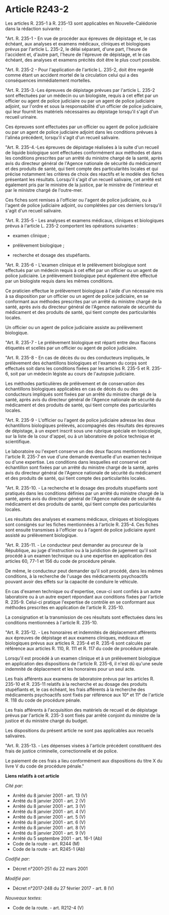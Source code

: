 # Article R243-2

Les articles R. 235-1 à R. 235-13 sont applicables en Nouvelle-Calédonie dans la rédaction suivante :

"Art. R. 235-1 - En vue de procéder aux épreuves de dépistage et, le cas échéant, aux analyses et examens médicaux, cliniques
et biologiques prévus par l'article L. 235-2, le délai séparant, d'une part, l'heure de l'accident et, d'autre part, l'heure
de l'épreuve de dépistage, et le cas échéant, des analyses et examens précités doit être le plus court possible.

"Art. R. 235-2 - Pour l'application de l'article L. 235-2, doit être regardé comme étant un accident mortel de la circulation
celui qui a des conséquences immédiatement mortelles.

"Art. R. 235-3.-Les épreuves de dépistage prévues par l'article L. 235-2 sont effectuées par un médecin ou un biologiste,
requis à cet effet par un officier ou agent de police judiciaire ou par un agent de police judiciaire adjoint, sur l'ordre et
sous la responsabilité d'un officier de police judiciaire, qui leur fournit les matériels nécessaires au dépistage lorsqu'il
s'agit d'un recueil urinaire. 

Ces épreuves sont effectuées par un officier ou agent de police judiciaire ou par un agent de police judiciaire adjoint dans
les conditions prévues à l'alinéa précédent, lorsqu'il s'agit d'un recueil salivaire.

"Art. R. 235-4.-Les épreuves de dépistage réalisées à la suite d'un recueil de liquide biologique sont effectuées
conformément aux méthodes et dans les conditions prescrites par un arrêté du ministre chargé de la santé, après avis du
directeur général de l'Agence nationale de sécurité du médicament et des produits de santé, qui tient compte des
particularités locales et qui précise notamment les critères de choix des réactifs et le modèle des fiches présentant les
résultats. Lorsqu'il s'agit d'un recueil salivaire, cet arrêté est également pris par le ministre de la justice, par le
ministre de l'intérieur et par le ministre chargé de l'outre-mer. 

Ces fiches sont remises à l'officier ou l'agent de police judiciaire, ou à l'agent de police judiciaire adjoint, ou
complétées par ces derniers lorsqu'il s'agit d'un recueil salivaire.

"Art. R. 235-5 - Les analyses et examens médicaux, cliniques et biologiques prévus à l'article L. 235-2 comportent les
opérations suivantes :

- examen clinique ;

- prélèvement biologique ;

- recherche et dosage des stupéfiants.

"Art. R. 235-6 - L'examen clinique et le prélèvement biologique sont effectués par un médecin requis à cet effet par un
officier ou un agent de police judiciaire. Le prélèvement biologique peut également être effectué par un biologiste requis
dans les mêmes conditions.

Ce praticien effectue le prélèvement biologique à l'aide d'un nécessaire mis à sa disposition par un officier ou un agent de
police judiciaire, en se conformant aux méthodes prescrites par un arrêté du ministre chargé de la santé, après avis du
directeur général de l'Agence nationale de sécurité du médicament et des produits de santé, qui tient compte des
particularités locales.

Un officier ou un agent de police judiciaire assiste au prélèvement biologique.

"Art. R. 235-7 - Le prélèvement biologique est réparti entre deux flacons étiquetés et scellés par un officier ou agent de
police judiciaire.

"Art. R. 235-8 - En cas de décès du ou des conducteurs impliqués, le prélèvement des échantillons biologiques et l'examen du
corps sont effectués soit dans les conditions fixées par les articles R. 235-5 et R. 235-6, soit par un médecin légiste au
cours de l'autopsie judiciaire.

Les méthodes particulières de prélèvement et de conservation des échantillons biologiques applicables en cas de décès du ou
des conducteurs impliqués sont fixées par un arrêté du ministre chargé de la santé, après avis du directeur général de
l'Agence nationale de sécurité du médicament et des produits de santé, qui tient compte des particularités locales.

"Art. R. 235-9 - L'officier ou l'agent de police judiciaire adresse les deux échantillons biologiques prélevés, accompagnés
des résultats des épreuves de dépistage, à un expert inscrit sous une rubrique spéciale en toxicologie, sur la liste de la
cour d'appel, ou à un laboratoire de police technique et scientifique.

Le laboratoire ou l'expert conserve un des deux flacons mentionnés à l'article R. 235-7 en vue d'une demande éventuelle d'un
examen technique ou d'une expertise. Les conditions dans lesquelles est conservé cet échantillon sont fixées par un arrêté du
ministre chargé de la santé, après avis du directeur général de l'Agence nationale de sécurité du médicament et des produits
de santé, qui tient compte des particularités locales.

"Art. R. 235-10. - La recherche et le dosage des produits stupéfiants sont pratiqués dans les conditions définies par un
arrêté du ministre chargé de la santé, après avis du directeur général de l'Agence nationale de sécurité du médicament et des
produits de santé, qui tient compte des particularités locales.

Les résultats des analyses et examens médicaux, cliniques et biologiques sont consignés sur les fiches mentionnées à
l'article R. 235-4. Ces fiches sont ensuite transmises à l'officier ou à l'agent de police judiciaire ayant assisté au
prélèvement biologique.

"Art. R. 235-11. - Le conducteur peut demander au procureur de la République, au juge d'instruction ou à la juridiction de
jugement qu'il soit procédé à un examen technique ou à une expertise en application des articles 60, 77-1 et 156 du code de
procédure pénale.

De même, le conducteur peut demander qu'il soit procédé, dans les mêmes conditions, à la recherche de l'usage des médicaments
psychoactifs pouvant avoir des effets sur la capacité de conduire le véhicule.

En cas d'examen technique ou d'expertise, ceux-ci sont confiés à un autre laboratoire ou à un autre expert répondant aux
conditions fixées par l'article R. 235-9. Celui-ci pratique l'expertise de contrôle en se conformant aux méthodes prescrites
en application de l'article R. 235-10.

La consignation et la transmission de ces résultats sont effectuées dans les conditions mentionnées à l'article R. 235-10.

"Art. R. 235-12. - Les honoraires et indemnités de déplacement afférents aux épreuves de dépistage et aux examens cliniques,
médicaux et biologiques prévus aux articles R. 235-4 et R. 235-6 sont calculés par référence aux articles R. 110, R. 111 et
R. 117 du code de procédure pénale.

Lorsqu'il est procédé à un examen clinique et à un prélèvement biologique en application des dispositions de l'article R.
235-6, il n'est dû qu'une seule indemnité de déplacement et les honoraires pour un seul acte.

Les frais afférents aux examens de laboratoire prévus par les articles R. 235-10 et R. 235-11 relatifs à la recherche et au
dosage des produits stupéfiants et, le cas échéant, les frais afférents à la recherche des médicaments psychoactifs sont
fixés par référence aux 10° et 11° de l'article R. 118 du code de procédure pénale.

Les frais afférents à l'acquisition des matériels de recueil et de dépistage prévus par l'article R. 235-3 sont fixés par
arrêté conjoint du ministre de la justice et du ministre chargé du budget.

Les dispositions du présent article ne sont pas applicables aux recueils salivaires.

"Art. R. 235-13. - Les dépenses visées à l'article précédent constituent des frais de justice criminelle, correctionnelle et
de police.

Le paiement de ces frais a lieu conformément aux dispositions du titre X du livre V du code de procédure pénale."

**Liens relatifs à cet article**

_Cité par_:

  - Arrêté du 8 janvier 2001 - art. 13 (V)
  - Arrêté du 8 janvier 2001 - art. 2 (V)
  - Arrêté du 8 janvier 2001 - art. 3 (V)
  - Arrêté du 8 janvier 2001 - art. 4 (V)
  - Arrêté du 8 janvier 2001 - art. 5 (V)
  - Arrêté du 8 janvier 2001 - art. 6 (V)
  - Arrêté du 8 janvier 2001 - art. 8 (V)
  - Arrêté du 8 janvier 2001 - art. 9 (V)
  - Arrêté du 5 septembre 2001 - art. 16-1 (Ab)
  - Code de la route - art. R244 (M)
  - Code de la route - art. R245-1 (Ab)

_Codifié par_:

  - Décret n°2001-251 du 22 mars 2001

_Modifié par_:

  - Décret n°2017-248 du 27 février 2017 - art. 8 (V)

_Nouveaux textes_:

  - Code de la route. - art. R212-4 (V)
